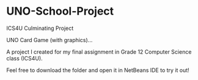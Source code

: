 # UNO-School-Project
ICS4U Culminating Project

UNO Card Game (with graphics)...

A project I created for my final assignment in Grade 12 Computer Science class (ICS4U).

Feel free to download the folder and open it in NetBeans IDE to try it out!
